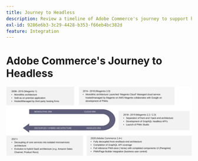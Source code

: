 ```yaml
---
title: Journey to Headless
description: Review a timeline of Adobe Commerce's journey to support headless architectures.
exl-id: 9286e6b3-3c29-4428-b353-f66eb4bc382d
feature: Integration
---
```

# Adobe Commerce's Journey to Headless

![Timeline of Adobe Commerce's journey to a headless architecture](../../../assets/playbooks/journey-to-headless.svg)

